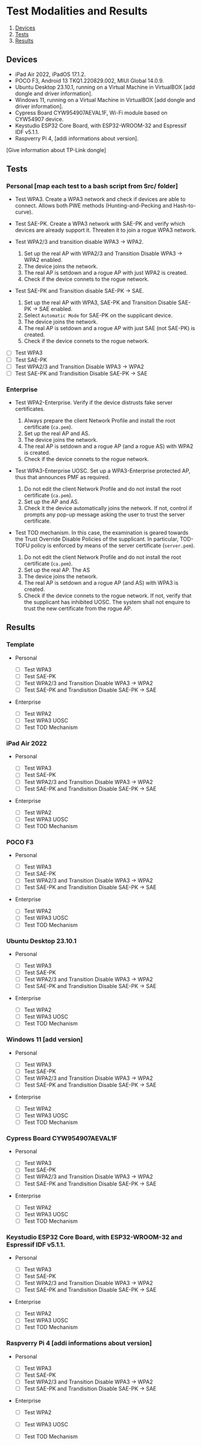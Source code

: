 # Test Modalities and Results

1. [Devices](#devices)
2. [Tests](#tests)
3. [Results](#results)

## Devices

- iPad Air 2022, iPadOS 17.1.2.
- POCO F3, Android 13 TKQ1.220829.002, MIUI Global 14.0.9.
- Ubuntu Desktop 23.10.1, running on a Virtual Machine in VirtualBOX [add dongle and driver information].
- Windows 11, running on a Virtual Machine in VirtualBOX [add dongle and driver information].
- Cypress Board CYW954907AEVAL1F, Wi-Fi module based on CYW54907 device.
- Keystudio ESP32 Core Board, with ESP32-WROOM-32 and Espressif IDF v5.1.1.
- Raspverry Pi 4, [addi informations about version].

[Give information about TP-Link dongle]

## Tests

### Personal [map each test to a bash script from Src/ folder]

- Test WPA3. Create a WPA3 network and check if devices are able to connect.
    Allows both PWE methods (Hunting-and-Pecking and Hash-to-curve).

- Test SAE-PK. Create a WPA3 network with SAE-PK and verify which devices are already support it. Threaten it to join a rogue WPA3 network.

- Test WPA2/3 and transition disable WPA3 -> WPA2.

    1. Set up the real AP with WPA2/3 and Transition Disable WPA3 -> WPA2 enabled.
    2. The device joins the network.
    3. The real AP is setdown and a rogue AP with just WPA2 is created.
    4. Check if the device connets to the rogue network.

- Test SAE-PK and Transition disable SAE-PK -> SAE.

    1. Set up the real AP with WPA3, SAE-PK and Transition Disable SAE-PK -> SAE enabled.
    2. Select `Automatic Mode` for SAE-PK on the supplicant device.
    3. The device joins the network.
    4. The real AP is setdown and a rogue AP with just SAE (not SAE-PK) is created.
    5. Check if the device connets to the rogue network.

- [ ] Test WPA3
- [ ] Test SAE-PK
- [ ] Test WPA2/3 and Transition Disable WPA3 -> WPA2
- [ ] Test SAE-PK and Trandisition Disable SAE-PK -> SAE

### Enterprise

- Test WPA2-Enterprise. Verify if the device distrusts fake server certificates.

    1. Always prepare the client Network Profile and install the root certificate (`ca.pem`). 
    2. Set up the real AP and AS.
    3. The device joins the network.
    4. The real AP is setdown and a rogue AP (and a rogue AS) with WPA2 is created.
    5. Check if the device connets to the rogue network.

- Test WPA3-Enterprise UOSC. Set up a WPA3-Enterprise protected AP, thus that announces PMF as required.

    1. Do not edit the client Network Profile and do not install the root certificate (`ca.pem`). 
    2. Set up the AP and AS.
    3. Check it the device automatically joins the network. If not, control if prompts any pop-up message asking the user to trust the server certificate.

- Test TOD mechanism. In this case, the examination is geared towards the Trust Override Disable Policies of the supplicant. In particular, TOD-TOFU policy is enforced by means of the server certificate (`server.pem`).
    
    1. Do not edit the client Network Profile and do not install the root certificate (`ca.pem`). 
    2. Set up the real AP. The AS 
    3. The device joins the network.
    4. The real AP is setdown and a rogue AP (and AS) with WPA3 is created.
    5. Check if the device connets to the rogue network. If not, verify that the supplicant has inhibited UOSC. The system shall not enquire to trust the new certificate from the rogue AP.

## Results

### Template

- Personal

    - [ ] Test WPA3
    - [ ] Test SAE-PK
    - [ ] Test WPA2/3 and Transition Disable WPA3 -> WPA2
    - [ ] Test SAE-PK and Trandisition Disable SAE-PK -> SAE

- Enterprise

    - [ ] Test WPA2 
    - [ ] Test WPA3 UOSC
    - [ ] Test TOD Mechanism

### iPad Air 2022

- Personal

    - [ ] Test WPA3
    - [ ] Test SAE-PK
    - [ ] Test WPA2/3 and Transition Disable WPA3 -> WPA2
    - [ ] Test SAE-PK and Trandisition Disable SAE-PK -> SAE

- Enterprise

    - [ ] Test WPA2 
    - [ ] Test WPA3 UOSC
    - [ ] Test TOD Mechanism

### POCO F3

- Personal

    - [ ] Test WPA3
    - [ ] Test SAE-PK
    - [ ] Test WPA2/3 and Transition Disable WPA3 -> WPA2
    - [ ] Test SAE-PK and Trandisition Disable SAE-PK -> SAE

- Enterprise

    - [ ] Test WPA2 
    - [ ] Test WPA3 UOSC
    - [ ] Test TOD Mechanism
### Ubuntu Desktop 23.10.1

- Personal

    - [ ] Test WPA3
    - [ ] Test SAE-PK
    - [ ] Test WPA2/3 and Transition Disable WPA3 -> WPA2
    - [ ] Test SAE-PK and Trandisition Disable SAE-PK -> SAE

- Enterprise

    - [ ] Test WPA2 
    - [ ] Test WPA3 UOSC
    - [ ] Test TOD Mechanism

### Windows 11 [add version]

- Personal

    - [ ] Test WPA3
    - [ ] Test SAE-PK
    - [ ] Test WPA2/3 and Transition Disable WPA3 -> WPA2
    - [ ] Test SAE-PK and Trandisition Disable SAE-PK -> SAE

- Enterprise

    - [ ] Test WPA2 
    - [ ] Test WPA3 UOSC
    - [ ] Test TOD Mechanism

### Cypress Board CYW954907AEVAL1F

- Personal

    - [ ] Test WPA3
    - [ ] Test SAE-PK
    - [ ] Test WPA2/3 and Transition Disable WPA3 -> WPA2
    - [ ] Test SAE-PK and Trandisition Disable SAE-PK -> SAE

- Enterprise

    - [ ] Test WPA2 
    - [ ] Test WPA3 UOSC
    - [ ] Test TOD Mechanism

###  Keystudio ESP32 Core Board, with ESP32-WROOM-32 and Espressif IDF v5.1.1.

- Personal

    - [ ] Test WPA3
    - [ ] Test SAE-PK
    - [ ] Test WPA2/3 and Transition Disable WPA3 -> WPA2
    - [ ] Test SAE-PK and Trandisition Disable SAE-PK -> SAE

- Enterprise

    - [ ] Test WPA2 
    - [ ] Test WPA3 UOSC
    - [ ] Test TOD Mechanism

### Raspverry Pi 4 [addi informations about version]

- Personal

    - [ ] Test WPA3
    - [ ] Test SAE-PK
    - [ ] Test WPA2/3 and Transition Disable WPA3 -> WPA2
    - [ ] Test SAE-PK and Trandisition Disable SAE-PK -> SAE

- Enterprise

    - [ ] Test WPA2 
    - [ ] Test WPA3 UOSC
    - [ ] Test TOD Mechanism

